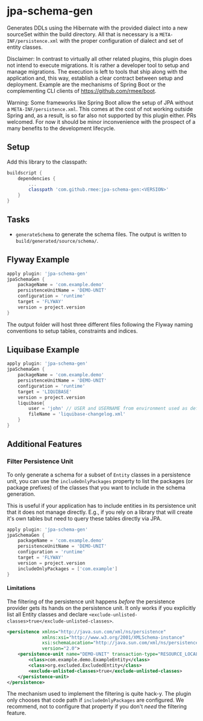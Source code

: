 # jpa-schema-gen

Generates DDLs using the Hibernate with the provided dialect into 
a new sourceSet within the build directory. All that is necessary is a `META-INF/persistence.xml`
with the proper configuration of dialect and set of entity classes.

Disclaimer: In contrast to virtually all other related plugins, this plugin does not intend to
execute migrations. It is rather a developer tool to setup and manage migrations. The execution
is left to tools that ship along with the application and, this way, establish a clear contract
between setup and deployment. Example are the mechanisms of Spring Boot or the complementing
CLI clients of https://github.com/rmee/boot.

Warning: Some frameworks like Spring Boot allow the setup of JPA without a `META-INF/persistence.xml`.
This comes at the cost of not working outside Spring and, as a result, is so far also not supported by
this plugin either. PRs welcomed. For now it should be minor inconvenience with the 
prospect of a many benefits to the development lifecycle.


## Setup

Add this library to the classpath:

```groovy
buildscript {
	dependencies {
	    ...
		classpath 'com.github.rmee:jpa-schema-gen:<VERSION>'
	}
}
```
 

## Tasks

- `generateSchema` to generate the schema files. The output is written to `build/generated/source/schema/`.


## Flyway Example

```groovy
apply plugin: 'jpa-schema-gen'
jpaSchemaGen {
	packageName = 'com.example.demo'
	persistenceUnitName = 'DEMO-UNIT'
	configuration = 'runtime'
	target = 'FLYWAY'
	version = project.version
}
```

The output folder will host three different files following the Flyway naming conventions to setup tables,
constraints and indices. 


## Liquibase Example

```groovy
apply plugin: 'jpa-schema-gen'
jpaSchemaGen {
	packageName = 'com.example.demo'
	persistenceUnitName = 'DEMO-UNIT'
	configuration = 'runtime'
	target = 'LIQUIBASE'
	version = project.version
	liquibase{
		user = 'john' // USER and USERNAME from environment used as default
	 	fileName = 'liquibase-changelog.xml' 
	}
}
```

## Additional Features
### Filter Persistence Unit
To only generate a schema for a subset of `Entity` classes in a persistence unit, you
can use the `includeOnlyPackages` property to list the packages (or package prefixes)
of the classes that you want to include in the schema generation.

This is useful if your application has to include entities in its persistence unit
that it does not manage directly. E.g., if you rely on a library that will create
it's own tables but need to query these tables directly via JPA.

```groovy
apply plugin: 'jpa-schema-gen'
jpaSchemaGen {
	packageName = 'com.example.demo'
	persistenceUnitName = 'DEMO-UNIT'
	configuration = 'runtime'
	target = 'FLYWAY'
	version = project.version
	includeOnlyPackages = ['com.example']
}
```

#### Limitations
The filtering of the persistence unit happens _before_ the persistence provider gets its
hands on the persistence unit. It only works if you explicitly list all Entity classes and
declare `<exclude-unlisted-classes>true</exclude-unlisted-classes>`.  

```xml
<persistence xmlns="http://java.sun.com/xml/ns/persistence"
			 xmlns:xsi="http://www.w3.org/2001/XMLSchema-instance"
			 xsi:schemaLocation="http://java.sun.com/xml/ns/persistence http://java.sun.com/xml/ns/persistence/persistence_2_0.xsd"
			 version="2.0">
	<persistence-unit name="DEMO-UNIT" transaction-type="RESOURCE_LOCAL">
		<class>com.example.demo.ExampleEntity</class>
		<class>org.excluded.ExcludedEntity</class>
		<exclude-unlisted-classes>true</exclude-unlisted-classes>
	</persistence-unit>
</persistence>

```

The mechanism used to implement the filtering is quite hack-y. The plugin only chooses
that code path if `includeOnlyPackages` are configured. We recommend, not to configure
that property if you don't _need_ the filtering feature.
 






